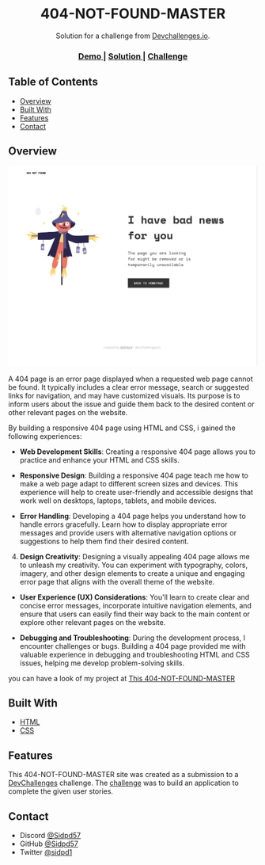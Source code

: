 <!-- Please update value in the {}  -->

<h1 align="center">404-NOT-FOUND-MASTER</h1>

<div align="center">
   Solution for a challenge from  <a href="http://devchallenges.io" target="_blank">Devchallenges.io</a>.
</div>

<div align="center">
  <h3>
    <a href="https://{your-demo-link.your-domain}">
      Demo
    </a>
    <span> | </span>
    <a href="https://{your-url-to-the-solution}">
      Solution
    </a>
    <span> | </span>
    <a href="https://devchallenges.io/challenges/wBunSb7FPrIepJZAg0sY">
      Challenge
    </a>
  </h3>
</div>

<!-- TABLE OF CONTENTS -->

## Table of Contents

- [Overview](#overview)
- [Built With](#built-with)
- [Features](#features)
- [Contact](#contact)
<!-- - [Acknowledgements](#acknowledgements) -->

<!-- OVERVIEW -->

## Overview

![screenshot](resources/Screenshot%202023-07-12%20at%203.51.49%20PM.png)

A 404 page is an error page displayed when a requested web page cannot be found. It typically includes a clear error message, search or suggested links for navigation, and may have customized visuals. Its purpose is to inform users about the issue and guide them back to the desired content or other relevant pages on the website.

By building a responsive 404 page using HTML and CSS, i gained the following experiences:

- **Web Development Skills**: Creating a responsive 404 page allows you to practice and enhance your HTML and CSS skills.

- **Responsive Design**: Building a responsive 404 page teach me how to make a web page adapt to different screen sizes and devices. This experience will help to create user-friendly and accessible designs that work well on desktops, laptops, tablets, and mobile devices.

- **Error Handling**: Developing a 404 page helps you understand how to handle errors gracefully. Learn how to display appropriate error messages and provide users with alternative navigation options or suggestions to help them find their desired content.

4. **Design Creativity**: Designing a visually appealing 404 page allows me to unleash my creativity. You can experiment with typography, colors, imagery, and other design elements to create a unique and engaging error page that aligns with the overall theme of the website.

- **User Experience (UX) Considerations**: You'll learn to create clear and concise error messages, incorporate intuitive navigation elements, and ensure that users can easily find their way back to the main content or explore other relevant pages on the website.

- **Debugging and Troubleshooting**: During the development process, I encounter challenges or bugs. Building a 404 page provided me with valuable experience in debugging and troubleshooting HTML and CSS issues, helping me develop problem-solving skills.

you can have a look of my project at [This 404-NOT-FOUND-MASTER](https://candid-dasik-2237fe.netlify.app)

## Built With

<!-- This section should list any major frameworks that you built your project using. Here are a few examples.-->

- [HTML](https://developer.mozilla.org/en-US/docs/Web/HTML)
- [CSS](https://developer.mozilla.org/en-US/docs/Web/CSS)

## Features

<!-- List the features of your application or follow the template. Don't share the figma file here :) -->

This 404-NOT-FOUND-MASTER site was created as a submission to a [DevChallenges](https://devchallenges.io/challenges) challenge. The [challenge](https://devchallenges.io/challenges/wBunSb7FPrIepJZAg0sY) was to build an application to complete the given user stories.


<!-- ## Acknowledgements -->

<!-- This section should list any articles or add-ons/plugins that helps you to complete the project. This is optional but it will help you in the future. For exmpale -->
<!-- 
- [Steps to replicate a design with only HTML and CSS](https://devchallenges-blogs.web.app/how-to-replicate-design/)
- [Node.js](https://nodejs.org/)
- [Marked - a markdown parser](https://github.com/chjj/marked) -->

## Contact
- Discord [@Sidpd57](https://discord.com/channels/@me)
- GitHub [@Sidpd57](https://github.com/Sidpd57)
- Twitter [@sidpd1](https://twitter.com/sidpd1)
